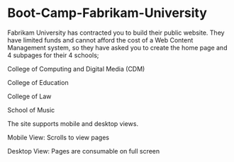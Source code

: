 # Boot-Camp-Fabrikam-University


Fabrikam University has contracted you to build their public website. They have limited funds and cannot afford the cost of a Web Content Management system, so they have asked you to create the home page and 4 subpages for their 4 schools; 

  College of Computing and Digital Media (CDM) 
  
  College of Education 
  
  College of Law 
  
  School of Music  


The site supports mobile and desktop views. 

  Mobile View: Scrolls to view pages 
  
  Desktop View: Pages are consumable on full screen 

